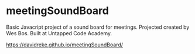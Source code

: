 # meetingSoundBoard

Basic Javacript project of a sound board for meetings. Projected created by Wes Bos. Built at Untapped Code Academy.

https://davidreke.github.io/meetingSoundBoard/
